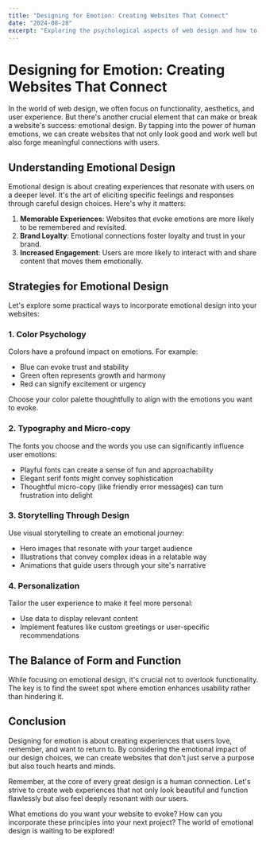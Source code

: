 ```yaml
---
title: "Designing for Emotion: Creating Websites That Connect"
date: "2024-08-28"
excerpt: "Exploring the psychological aspects of web design and how to create emotional connections with users."
---
```


# Designing for Emotion: Creating Websites That Connect

In the world of web design, we often focus on functionality, aesthetics, and user experience. But there's another crucial element that can make or break a website's success: emotional design. By tapping into the power of human emotions, we can create websites that not only look good and work well but also forge meaningful connections with users.

## Understanding Emotional Design

Emotional design is about creating experiences that resonate with users on a deeper level. It's the art of eliciting specific feelings and responses through careful design choices. Here's why it matters:

1. **Memorable Experiences**: Websites that evoke emotions are more likely to be remembered and revisited.
2. **Brand Loyalty**: Emotional connections foster loyalty and trust in your brand.
3. **Increased Engagement**: Users are more likely to interact with and share content that moves them emotionally.

## Strategies for Emotional Design

Let's explore some practical ways to incorporate emotional design into your websites:

### 1. Color Psychology

Colors have a profound impact on emotions. For example:
- Blue can evoke trust and stability
- Green often represents growth and harmony
- Red can signify excitement or urgency

Choose your color palette thoughtfully to align with the emotions you want to evoke.

### 2. Typography and Micro-copy

The fonts you choose and the words you use can significantly influence user emotions:
- Playful fonts can create a sense of fun and approachability
- Elegant serif fonts might convey sophistication
- Thoughtful micro-copy (like friendly error messages) can turn frustration into delight

### 3. Storytelling Through Design

Use visual storytelling to create an emotional journey:
- Hero images that resonate with your target audience
- Illustrations that convey complex ideas in a relatable way
- Animations that guide users through your site's narrative

### 4. Personalization

Tailor the user experience to make it feel more personal:
- Use data to display relevant content
- Implement features like custom greetings or user-specific recommendations

## The Balance of Form and Function

While focusing on emotional design, it's crucial not to overlook functionality. The key is to find the sweet spot where emotion enhances usability rather than hindering it.

## Conclusion

Designing for emotion is about creating experiences that users love, remember, and want to return to. By considering the emotional impact of our design choices, we can create websites that don't just serve a purpose but also touch hearts and minds.

Remember, at the core of every great design is a human connection. Let's strive to create web experiences that not only look beautiful and function flawlessly but also feel deeply resonant with our users.

What emotions do you want your website to evoke? How can you incorporate these principles into your next project? The world of emotional design is waiting to be explored!
